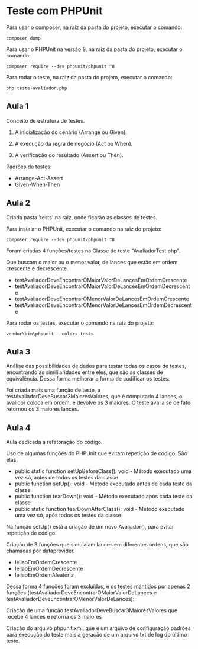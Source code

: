 # Teste com PHPUnit

Para usar o composer, na raiz da pasta do projeto, executar o comando:

````
composer dump
````

Para usar o PHPUnit na versão 8, na raiz da pasta do projeto, executar o comando:

````
composer require --dev phpunit/phpunit ^8
````

Para rodar o teste, na raiz da pasta do projeto, executar o comando:

````
php teste-avaliador.php
````

## Aula 1

Conceito de estrutura de testes.

1. A inicialização do cenário (Arrange ou Given).

2. A execução da regra de negócio (Act ou When).

3. A verificação do resultado (Assert ou Then).

Padrões de testes:
- Arrange-Act-Assert
- Given-When-Then

## Aula 2

Criada pasta 'tests' na raiz, onde ficarão as classes de testes.

Para instalar o PHPUnit, executar o comando na raiz do projeto:

````
composer require --dev phpunit/phpunit ^8
````

Foram criadas 4 funções/testes na Classe de teste "AvaliadorTest.php".

Que buscam o maior ou o menor valor, de lances que estão em ordem crescente e decrescente.

- testAvaliadorDeveEncontrarOMaiorValorDeLancesEmOrdemCrescente
- testAvaliadorDeveEncontrarOMaiorValorDeLancesEmOrdemDecrescente
- testAvaliadorDeveEncontrarOMenorValorDeLancesEmOrdemCrescente
- testAvaliadorDeveEncontrarOMenorValorDeLancesEmOrdemDecrescente


Para rodar os testes, executar o comando na raiz do projeto:

````
vendor\bin\phpunit --colors tests
````

## Aula 3

Análise das possibilidades de dados para testar todas os casos de testes, encontrando as simililaridades entre eles, que são as classes de equivalência. Dessa forma melhorar a forma de codificar os testes.

Foi criada mais uma função de teste, a testAvaliadorDeveBuscar3MaioresValores, que é computado 4 lances, o avalidor coloca em ordem, e devolve os 3 maiores. O teste avalia se de fato retornou os 3 maiores lances.

## Aula 4 

Aula dedicada a refatoração do código.

Uso de algumas funções do PHPUnit que evitam repetição de código. São elas:

- public static function setUpBeforeClass(): void - Método executado uma vez só, antes de todos os testes da classe
- public function setUp(): void - Método executado antes de cada teste da classe
- public function tearDown(): void - Método executado após cada teste da classe
- public static function tearDownAfterClass(): void - Método executado uma vez só, após todos os testes da classe

Na função setUp() está a criação de um novo Avaliador(), para evitar repetição de código.

Criação de 3 funções que simulalam lances em diferentes ordens, que são chamadas por dataprovider.
- leilaoEmOrdemCrescente
- leilaoEmOrdemDecrescente
- leilaoEmOrdemAleatoria

Dessa forma 4 funções foram excluídas, e os testes mantidos por apenas 2 funções (testAvaliadorDeveEncontrarOMaiorValorDeLances e testAvaliadorDeveEncontrarOMenorValorDeLances):

Criação de uma função testAvaliadorDeveBuscar3MaioresValores que recebe 4 lances e retorna os 3 maiores

Criação do arquivo phpunit.xml, que é um arquivo de configuração padrões para execução do teste mais a geração de um arquivo txt de log do último teste.


